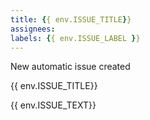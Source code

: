 ```yaml
---
title: {{ env.ISSUE_TITLE}}
assignees: 
labels: {{ env.ISSUE_LABEL }}
---
```

New automatic issue created

{{ env.ISSUE_TITLE}}

{{ env.ISSUE_TEXT}}